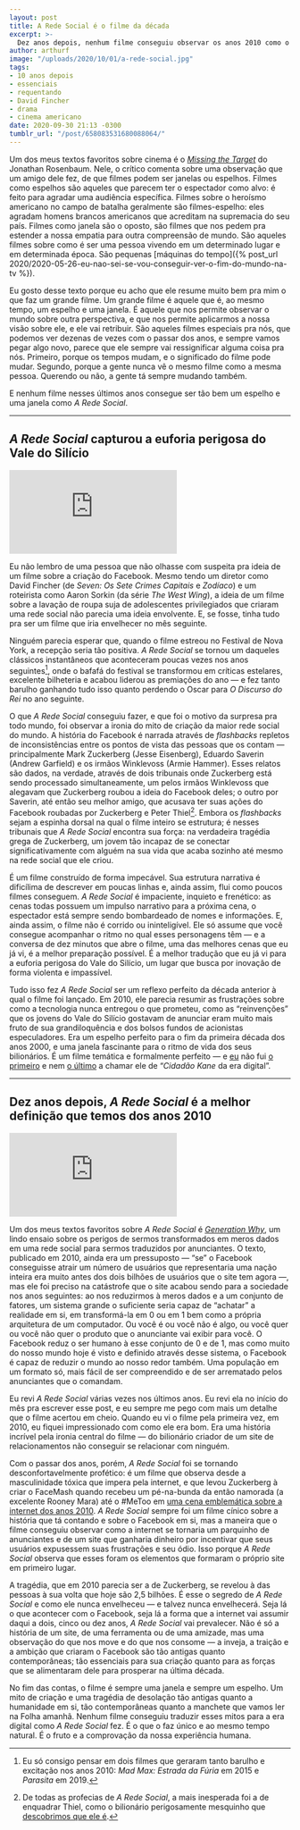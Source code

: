 ```yaml
---
layout: post
title: A Rede Social é o filme da década
excerpt: >-
  Dez anos depois, nenhum filme conseguiu observar os anos 2010 como o “Filme do Facebook”.
author: arthurf
image: "/uploads/2020/10/01/a-rede-social.jpg"
tags:
- 10 anos depois
- essenciais
- requentando
- David Fincher
- drama
- cinema americano
date: 2020-09-30 21:13 -0300
tumblr_url: "/post/658083531680088064/"
---
```

Um dos meus textos favoritos sobre cinema é o [*Missing the Target*](https://www.jonathanrosenbaum.net/2018/02/missing-the-target/) do Jonathan Rosenbaum. Nele, o crítico comenta sobre uma observação que um amigo dele fez, de que filmes podem ser janelas ou espelhos. Filmes como espelhos são aqueles que parecem ter o espectador como alvo: é feito para agradar uma audiência específica. Filmes sobre o heroísmo americano no campo de batalha geralmente são filmes-espelho: eles agradam homens brancos americanos que acreditam na supremacia do seu país. Filmes como janela são o oposto, são filmes que nos pedem pra estender a nossa empatia para outra compreensão de mundo. São aqueles filmes sobre como é ser uma pessoa vivendo em um determinado lugar e em determinada época. São pequenas [máquinas do tempo]({% post_url 2020/2020-05-26-eu-nao-sei-se-vou-conseguir-ver-o-fim-do-mundo-na-tv %}).

Eu gosto desse texto porque eu acho que ele resume muito bem pra mim o que faz um grande filme. Um grande filme é aquele que é, ao mesmo tempo, um espelho e uma janela. É aquele que nos permite observar o mundo sobre outra perspectiva, e que nos permite aplicarmos a nossa visão sobre ele, e ele vai retribuir. São aqueles filmes especiais pra nós, que podemos ver dezenas de vezes com o passar dos anos, e sempre vamos pegar algo novo, parece que ele sempre vai ressignificar alguma coisa pra nós. Primeiro, porque os tempos mudam, e o significado do filme pode mudar. Segundo, porque a gente nunca vê o mesmo filme como a mesma pessoa. Querendo ou não, a gente tá sempre mudando também.

E nenhum filme nesses últimos anos consegue ser tão bem um espelho e uma janela como *A Rede Social*.

***

## *A Rede Social* capturou a euforia perigosa do Vale do Silício

<iframe class="full-width" src="https://www.youtube.com/embed/Qwo1S25s_4k" frameborder="0" allow="accelerometer; autoplay; clipboard-write; encrypted-media; gyroscope; picture-in-picture" allowfullscreen></iframe>

Eu não lembro de uma pessoa que não olhasse com suspeita pra ideia de um filme sobre a criação do Facebook. Mesmo tendo um diretor como David Fincher (de *Seven: Os Sete Crimes Capitais* e *Zodíaco*) e um roteirista como Aaron Sorkin (da série *The West Wing*), a ideia de um filme sobre a lavação de roupa suja de adolescentes privilegiados que criaram uma rede social não parecia uma ideia envolvente. E, se fosse, tinha tudo pra ser um filme que iria envelhecer no mês seguinte.

Ninguém parecia esperar que, quando o filme estreou no Festival de Nova York, a recepção seria tão positiva. *A Rede Social* se tornou um daqueles clássicos instantâneos que aconteceram poucas vezes nos anos seguintes[^1], onde o bafafá do festival se transformou em críticas estelares, excelente bilheteria e acabou liderou as premiações do ano — e fez tanto barulho ganhando tudo isso quanto perdendo o Oscar para *O Discurso do Rei* no ano seguinte.

O que *A Rede Social* conseguiu fazer, e que foi o motivo da surpresa pra todo mundo, foi observar a ironia do mito de criação da maior rede social do mundo. A história do Facebook é narrada através de *flashbacks* repletos de inconsistências entre os pontos de vista das pessoas que os contam — principalmente Mark Zuckerberg (Jesse Eisenberg), Eduardo Saverin (Andrew Garfield) e os irmãos Winklevoss (Armie Hammer). Esses relatos são dados, na verdade, através de dois tribunais onde Zuckerberg está sendo processado simultaneamente, um pelos irmãos Winklevoss que alegavam que Zuckerberg roubou a ideia do Facebook deles; o outro por Saverin, até então seu melhor amigo, que acusava ter suas ações do Facebook roubadas por Zuckerberg e Peter Thiel[^2]. Embora os *flashbacks* sejam a espinha dorsal na qual o filme inteiro se estrutura; é nesses tribunais que *A Rede Social* encontra sua força: na verdadeira tragédia grega de Zuckerberg, um jovem tão incapaz de se conectar significativamente com alguém na sua vida que acaba sozinho até mesmo na rede social que ele criou.

É um filme construído de forma impecável. Sua estrutura narrativa é dificílima de descrever em poucas linhas e, ainda assim, flui como poucos filmes conseguem. *A Rede Social* é impaciente, inquieto e frenético: as cenas todas possuem um impulso narrativo para a próxima cena, o espectador está sempre sendo bombardeado de nomes e informações. E, ainda assim, o filme não é corrido ou ininteligível. Ele só assume que você consegue acompanhar o ritmo no qual esses personagens têm — e a conversa de dez minutos que abre o filme, uma das melhores cenas que eu já vi, é a melhor preparação possível. É a melhor tradução que eu já vi para a euforia perigosa do Vale do Silício, um lugar que busca por inovação de forma violenta e impassível.

Tudo isso fez *A Rede Social* ser um reflexo perfeito da década anterior à qual o filme foi lançado. Em 2010, ele parecia resumir as frustrações sobre como a tecnologia nunca entregou o que prometeu, como as “reinvenções” que os jovens do Vale do Silício gostavam de anunciar eram muito mais fruto de sua grandiloquência e dos bolsos fundos de acionistas especuladores. Era um espelho perfeito para o fim da primeira década dos anos 2000, e uma janela fascinante para o ritmo de vida dos seus bilionários. É um filme temática e formalmente perfeito — e [eu](https://umfilmeumdia.wordpress.com/2013/01/08/a-rede-social-the-social-network-2010/) não fui [o primeiro](https://www.indiewire.com/2010/09/review-the-social-network-228005/) e nem [o último](https://youtu.be/bynULuoHi98) a chamar ele de “*Cidadão Kane* da era digital”.

***

## Dez anos depois, *A Rede Social* é a melhor definição que temos dos anos 2010

<iframe class="full-width" src="https://www.youtube.com/embed/1r4lKhiE794" frameborder="0" allow="accelerometer; autoplay; clipboard-write; encrypted-media; gyroscope; picture-in-picture" allowfullscreen></iframe>

Um dos meus textos favoritos sobre *A Rede Social* é [*Generation Why*](https://www.nybooks.com/articles/2010/11/25/generation-why/), um lindo ensaio sobre os perigos de sermos transformados em meros dados em uma rede social para sermos traduzidos por anunciantes. O texto, publicado em 2010, ainda era um pressuposto — “se” o Facebook conseguisse atrair um número de usuários que representaria uma nação inteira era muito antes dos dois bilhões de usuários que o site tem agora —, mas ele foi preciso na catástrofe que o site acabou sendo para a sociedade nos anos seguintes: ao nos reduzirmos à meros dados e a um conjunto de fatores, um sistema grande o suficiente seria capaz de “achatar” a realidade em si, em transformá-la em 0 ou em 1 bem como a própria arquitetura de um computador. Ou você é ou você não é algo, ou você quer ou você não quer o produto que o anunciante vai exibir para você. O Facebook reduz o ser humano à esse conjunto de 0 e de 1, mas como muito do nosso mundo hoje é visto e definido através desse sistema, o Facebook é capaz de reduzir o mundo ao nosso redor também. Uma população em um formato só, mais fácil de ser compreendido e de ser arrematado pelos anunciantes que o comandam.

Eu revi *A Rede Social* várias vezes nos últimos anos. Eu revi ela no início do mês pra escrever esse post, e eu sempre me pego com mais um detalhe que o filme acertou em cheio. Quando eu vi o filme pela primeira vez, em 2010, eu fiquei impressionado com como ele era bom. Era uma história incrível pela ironia central do filme — do bilionário criador de um site de relacionamentos não conseguir se relacionar com ninguém.

Com o passar dos anos, porém, *A Rede Social* foi se tornando desconfortavelmente profético: é um filme que observa desde a masculinidade tóxica que impera pela internet, e que levou Zuckerberg à criar o FaceMash quando recebeu um pé-na-bunda da então namorada (a excelente Rooney Mara) até o #MeToo em [uma cena emblemática sobre a internet dos anos 2010](https://youtu.be/a53wq2p4iXo). *A Rede Social* sempre foi um filme cínico sobre a história que tá contando e sobre o Facebook em si, mas a maneira que o filme conseguiu observar como a internet se tornaria um parquinho de anunciantes e de um site que ganharia dinheiro por incentivar que seus usuários expusessem suas frustrações e seu ódio. Isso porque *A Rede Social* observa que esses foram os elementos que formaram o próprio site em primeiro lugar.

A tragédia, que em 2010 parecia ser a de Zuckerberg, se revelou à das pessoas à sua volta que hoje são 2,5 bilhões. É esse o segredo de *A Rede Social* e como ele nunca envelheceu — e talvez nunca envelhecerá. Seja lá o que acontecer com o Facebook, seja lá a forma que a internet vai assumir daqui a dois, cinco ou dez anos, *A Rede Social* vai prevalecer. Não é só a história de um site, de uma ferramenta ou de uma amizade, mas uma observação do que nos move e do que nos consome — a inveja, a traição e a ambição que criaram o Facebook são tão antigas quanto contemporâneas; tão essenciais para sua criação quanto para as forças que se alimentaram dele para prosperar na última década.

No fim das contas, o filme é sempre uma janela e sempre um espelho. Um mito de criação e uma tragédia de desolação tão antigas quanto a humanidade em si, tão contemporâneas quanto a manchete que vamos ler na Folha amanhã. Nenhum filme conseguiu traduzir esses mitos para a era digital como *A Rede Social* fez. É o que o faz único e ao mesmo tempo natural. É o fruto e a comprovação da nossa experiência humana.

[^1]: Eu só consigo pensar em dois filmes que geraram tanto barulho e excitação nos anos 2010: *Mad Max: Estrada da Fúria* em 2015 e *Parasita* em 2019.
[^2]: De todas as profecias de *A Rede Social*, a mais inesperada foi a de enquadrar Thiel, como o bilionário perigosamente mesquinho que [descobrimos que ele é](https://www.theatlantic.com/business/archive/2018/02/hogan-thiel-gawker-trial/554132/).


